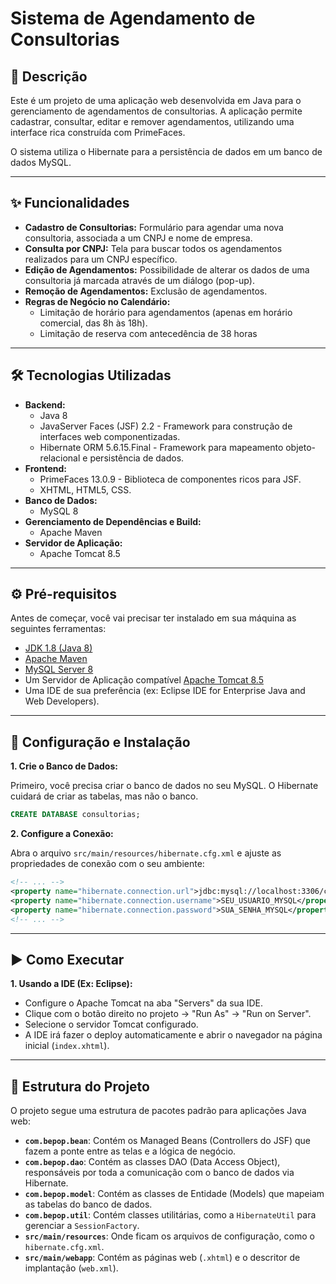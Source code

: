 # Sistema de Agendamento de Consultorias

## 📖 Descrição

Este é um projeto de uma aplicação web desenvolvida em Java para o gerenciamento de agendamentos de consultorias. A aplicação permite cadastrar, consultar, editar e remover agendamentos, utilizando uma interface rica construída com PrimeFaces.

O sistema utiliza o Hibernate para a persistência de dados em um banco de dados MySQL.

---

## ✨ Funcionalidades

- **Cadastro de Consultorias:** Formulário para agendar uma nova consultoria, associada a um CNPJ e nome de empresa.
- **Consulta por CNPJ:** Tela para buscar todos os agendamentos realizados para um CNPJ específico.
- **Edição de Agendamentos:** Possibilidade de alterar os dados de uma consultoria já marcada através de um diálogo (pop-up).
- **Remoção de Agendamentos:** Exclusão de agendamentos.
- **Regras de Negócio no Calendário:**
  - Limitação de horário para agendamentos (apenas em horário comercial, das 8h às 18h).
  - Limitação de reserva com antecedência de 38 horas

---

## 🛠️ Tecnologias Utilizadas

- **Backend:**
  - Java 8
  - JavaServer Faces (JSF) 2.2 - Framework para construção de interfaces web componentizadas.
  - Hibernate ORM 5.6.15.Final - Framework para mapeamento objeto-relacional e persistência de dados.
- **Frontend:**
  - PrimeFaces 13.0.9 - Biblioteca de componentes ricos para JSF.
  - XHTML, HTML5, CSS.
- **Banco de Dados:**
  - MySQL 8
- **Gerenciamento de Dependências e Build:**
  - Apache Maven
- **Servidor de Aplicação:**
  - Apache Tomcat 8.5

---

## ⚙️ Pré-requisitos

Antes de começar, você vai precisar ter instalado em sua máquina as seguintes ferramentas:
- [JDK 1.8 (Java 8)](https://www.oracle.com/java/technologies/javase/javase-jdk8-downloads.html)
- [Apache Maven](https://maven.apache.org/download.cgi)
- [MySQL Server 8](https://dev.mysql.com/downloads/mysql/)
- Um Servidor de Aplicação compatível [Apache Tomcat 8.5](https://tomcat.apache.org/tomcat-8.5-doc/building.html)
- Uma IDE de sua preferência (ex: Eclipse IDE for Enterprise Java and Web Developers).

---

## 🚀 Configuração e Instalação

**1. Crie o Banco de Dados:**

Primeiro, você precisa criar o banco de dados no seu MySQL. O Hibernate cuidará de criar as tabelas, mas não o banco.

```sql
CREATE DATABASE consultorias;
```

**2. Configure a Conexão:**

Abra o arquivo `src/main/resources/hibernate.cfg.xml` e ajuste as propriedades de conexão com o seu ambiente:

```xml
<!-- ... -->
<property name="hibernate.connection.url">jdbc:mysql://localhost:3306/consultorias?useSSL=false&serverTimezone=UTC</property>
<property name="hibernate.connection.username">SEU_USUARIO_MYSQL</property>
<property name="hibernate.connection.password">SUA_SENHA_MYSQL</property>
<!-- ... -->
```

---

## ▶️ Como Executar

**1. Usando a IDE (Ex: Eclipse):**
   - Configure o Apache Tomcat na aba "Servers" da sua IDE.
   - Clique com o botão direito no projeto -> "Run As" -> "Run on Server".
   - Selecione o servidor Tomcat configurado.
   - A IDE irá fazer o deploy automaticamente e abrir o navegador na página inicial (`index.xhtml`).

---

## 📂 Estrutura do Projeto

O projeto segue uma estrutura de pacotes padrão para aplicações Java web:

- **`com.bepop.bean`**: Contém os Managed Beans (Controllers do JSF) que fazem a ponte entre as telas e a lógica de negócio.
- **`com.bepop.dao`**: Contém as classes DAO (Data Access Object), responsáveis por toda a comunicação com o banco de dados via Hibernate.
- **`com.bepop.model`**: Contém as classes de Entidade (Models) que mapeiam as tabelas do banco de dados.
- **`com.bepop.util`**: Contém classes utilitárias, como a `HibernateUtil` para gerenciar a `SessionFactory`.
- **`src/main/resources`**: Onde ficam os arquivos de configuração, como o `hibernate.cfg.xml`.
- **`src/main/webapp`**: Contém as páginas web (`.xhtml`) e o descritor de implantação (`web.xml`).
